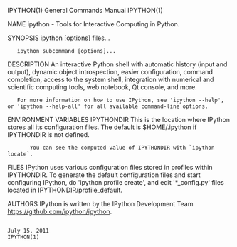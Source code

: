 IPYTHON(1)                                                                                 General Commands Manual                                                                                 IPYTHON(1)

NAME
       ipython - Tools for Interactive Computing in Python.

SYNOPSIS
       ipython [options] files...

       ipython subcommand [options]...

DESCRIPTION
       An  interactive Python shell with automatic history (input and output), dynamic object introspection, easier configuration, command completion, access to the system shell, integration with numerical
       and scientific computing tools, web notebook, Qt console, and more.

       For more information on how to use IPython, see 'ipython --help', or 'ipython --help-all' for all available command‐line options.

ENVIRONMENT VARIABLES
       IPYTHONDIR
           This is the location where IPython stores all its configuration files.  The default is $HOME/.ipython if IPYTHONDIR is not defined.

           You can see the computed value of IPYTHONDIR with `ipython locate`.

FILES
       IPython uses various configuration files stored in profiles within IPYTHONDIR.  To generate the default configuration files and start configuring IPython,  do  'ipython  profile  create',  and  edit
       '*_config.py' files located in IPYTHONDIR/profile_default.

AUTHORS
       IPython is written by the IPython Development Team <https://github.com/ipython/ipython>.

                                                                                                July 15, 2011                                                                                      IPYTHON(1)
